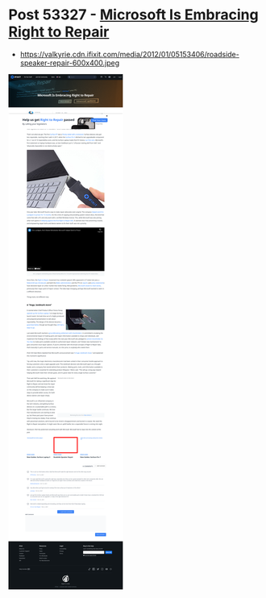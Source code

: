 # Post 53327 - [Microsoft Is Embracing Right to Repair](https://www.ifixit.com/News/53327/microsoft-is-embracing-right-to-repair)

- https://valkyrie.cdn.ifixit.com/media/2012/01/05153406/roadside-speaker-repair-600x400.jpeg

![screencap](screenshots/998c177c-1331-42d2-9d72-701079c2e42a.png)
